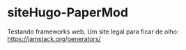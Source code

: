 # siteHugo-PaperMod
Testando frameworks web.
Um site legal para ficar de olho: https://jamstack.org/generators/
